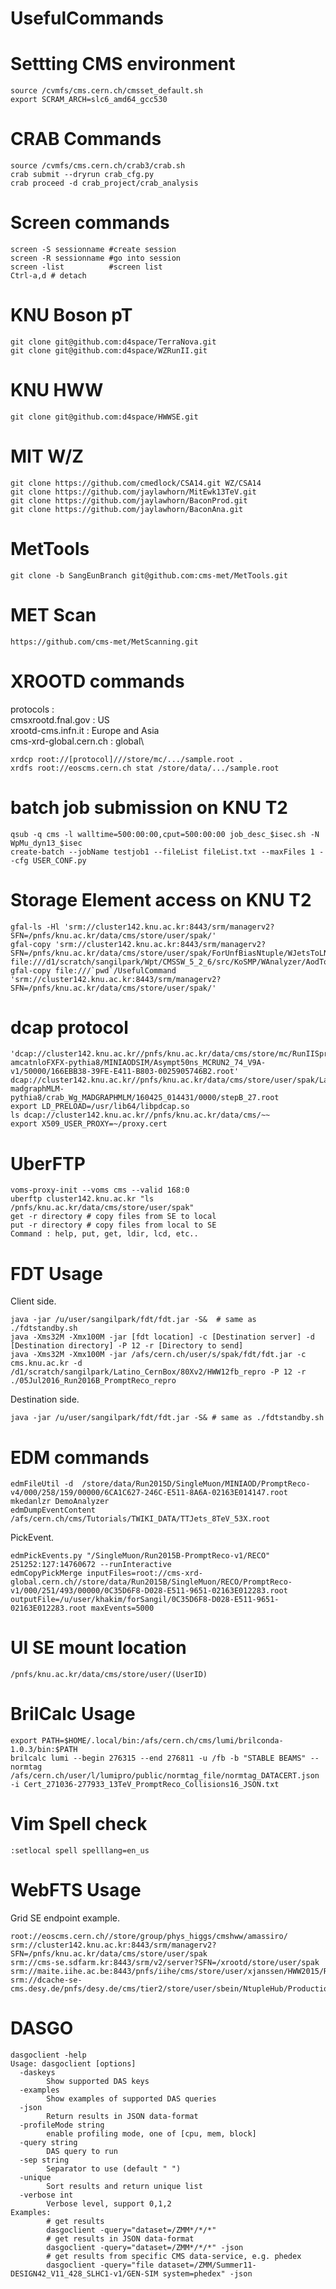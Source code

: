 # UsefulCommands

Settting CMS environment
====
    source /cvmfs/cms.cern.ch/cmsset_default.sh
    export SCRAM_ARCH=slc6_amd64_gcc530

CRAB Commands
====
    source /cvmfs/cms.cern.ch/crab3/crab.sh
    crab submit --dryrun crab_cfg.py
    crab proceed -d crab_project/crab_analysis

Screen commands
====
    screen -S sessionname #create session
    screen -R sessionname #go into session
    screen -list          #screen list
    Ctrl-a,d # detach

KNU Boson pT
====
    git clone git@github.com:d4space/TerraNova.git
    git clone git@github.com:d4space/WZRunII.git

KNU HWW
====
    git clone git@github.com:d4space/HWWSE.git

MIT W/Z
====
    git clone https://github.com/cmedlock/CSA14.git WZ/CSA14
    git clone https://github.com/jaylawhorn/MitEwk13TeV.git
    git clone https://github.com/jaylawhorn/BaconProd.git
    git clone https://github.com/jaylawhorn/BaconAna.git

MetTools
====
    git clone -b SangEunBranch git@github.com:cms-met/MetTools.git

MET Scan
====
    https://github.com/cms-met/MetScanning.git

XROOTD commands
====
protocols :\
cmsxrootd.fnal.gov : US\
xrootd-cms.infn.it : Europe and Asia\
cms-xrd-global.cern.ch : global\

    xrdcp root://[protocol]///store/mc/.../sample.root .
    xrdfs root://eoscms.cern.ch stat /store/data/.../sample.root
    
batch job submission on KNU T2
====
    qsub -q cms -l walltime=500:00:00,cput=500:00:00 job_desc_$isec.sh -N WpMu_dyn13_$isec
    create-batch --jobName testjob1 --fileList fileList.txt --maxFiles 1 --cfg USER_CONF.py

Storage Element access on KNU T2
====
    gfal-ls -Hl 'srm://cluster142.knu.ac.kr:8443/srm/managerv2?SFN=/pnfs/knu.ac.kr/data/cms/store/user/spak/'
    gfal-copy 'srm://cluster142.knu.ac.kr:8443/srm/managerv2?SFN=/pnfs/knu.ac.kr/data/cms/store/user/spak/ForUnfBiasNtuple/WJetsToLNu_S7/wAcceptance_62_2_Xhi.root' file:///d1/scratch/sangilpark/Wpt/CMSSW_5_2_6/src/KoSMP/WAnalyzer/AodToNtuple/S8/MuNeu/WJetsToLNu_S7/ntuples/
    gfal-copy file:///`pwd`/UsefulCommand 'srm://cluster142.knu.ac.kr:8443/srm/managerv2?SFN=/pnfs/knu.ac.kr/data/cms/store/user/spak/'

dcap protocol
====
    'dcap://cluster142.knu.ac.kr//pnfs/knu.ac.kr/data/cms/store/mc/RunIISpring15DR74/WJetsToLNu_TuneCUETP8M1_13TeV-amcatnloFXFX-pythia8/MINIAODSIM/Asympt50ns_MCRUN2_74_V9A-v1/50000/166EBB38-39FE-E411-B803-0025905746B2.root'
    dcap://cluster142.knu.ac.kr//pnfs/knu.ac.kr/data/cms/store/user/spak/LatinoProduction/WGToLNuG_TuneCUETP8M1_13TeV-madgraphMLM-pythia8/crab_Wg_MADGRAPHMLM/160425_014431/0000/stepB_27.root
    export LD_PRELOAD=/usr/lib64/libpdcap.so
    ls dcap://cluster142.knu.ac.kr//pnfs/knu.ac.kr/data/cms/~~
    export X509_USER_PROXY=~/proxy.cert

UberFTP
====
    voms-proxy-init --voms cms --valid 168:0
    uberftp cluster142.knu.ac.kr "ls /pnfs/knu.ac.kr/data/cms/store/user/spak"
    get -r directory # copy files from SE to local
    put -r directory # copy files from local to SE
    Command : help, put, get, ldir, lcd, etc..

FDT Usage 
====
Client side.

    java -jar /u/user/sangilpark/fdt/fdt.jar -S&  # same as ./fdtstandby.sh
    java -Xms32M -Xmx100M -jar [fdt location] -c [Destination server] -d [Destination directory] -P 12 -r [Directory to send]
    java -Xms32M -Xmx100M -jar /afs/cern.ch/user/s/spak/fdt/fdt.jar -c cms.knu.ac.kr -d /d1/scratch/sangilpark/Latino_CernBox/80Xv2/HWW12fb_repro -P 12 -r ./05Jul2016_Run2016B_PromptReco_repro

Destination side.

    java -jar /u/user/sangilpark/fdt/fdt.jar -S& # same as ./fdtstandby.sh

EDM commands
====
    edmFileUtil -d  /store/data/Run2015D/SingleMuon/MINIAOD/PromptReco-v4/000/258/159/00000/6CA1C627-246C-E511-8A6A-02163E014147.root
    mkedanlzr DemoAnalyzer
    edmDumpEventContent /afs/cern.ch/cms/Tutorials/TWIKI_DATA/TTJets_8TeV_53X.root

PickEvent.

    edmPickEvents.py "/SingleMuon/Run2015B-PromptReco-v1/RECO" 251252:127:14760672 --runInteractive
    edmCopyPickMerge inputFiles=root://cms-xrd-global.cern.ch//store/data/Run2015B/SingleMuon/RECO/PromptReco-v1/000/251/493/00000/0C35D6F8-D028-E511-9651-02163E012283.root outputFile=/u/user/khakim/forSangil/0C35D6F8-D028-E511-9651-02163E012283.root maxEvents=5000

UI SE mount location
====
    /pnfs/knu.ac.kr/data/cms/store/user/(UserID)

BrilCalc Usage
====
    export PATH=$HOME/.local/bin:/afs/cern.ch/cms/lumi/brilconda-1.0.3/bin:$PATH
    brilcalc lumi --begin 276315 --end 276811 -u /fb -b "STABLE BEAMS" --normtag /afs/cern.ch/user/l/lumipro/public/normtag_file/normtag_DATACERT.json -i Cert_271036-277933_13TeV_PromptReco_Collisions16_JSON.txt

Vim Spell check
====
    :setlocal spell spelllang=en_us

WebFTS Usage
====
Grid SE endpoint example.

    root://eoscms.cern.ch//store/group/phys_higgs/cmshww/amassiro/
    srm://cluster142.knu.ac.kr:8443/srm/managerv2?SFN=/pnfs/knu.ac.kr/data/cms/store/user/spak
    srm://cms-se.sdfarm.kr:8443/srm/v2/server?SFN=/xrootd/store/user/spak
    srm://maite.iihe.ac.be:8443/pnfs/iihe/cms/store/user/xjanssen/HWW2015/RunII/2016/Apr2017/MC/LatinoTrees/
    srm://dcache-se-cms.desy.de/pnfs/desy.de/cms/tier2/store/user/sbein/NtupleHub/ProductionRun2v3
    
DASGO
====
    dasgoclient -help
    Usage: dasgoclient [options]
      -daskeys
            Show supported DAS keys
      -examples
            Show examples of supported DAS queries
      -json
            Return results in JSON data-format
      -profileMode string
            enable profiling mode, one of [cpu, mem, block]
      -query string
            DAS query to run
      -sep string
            Separator to use (default " ")
      -unique
            Sort results and return unique list
      -verbose int
            Verbose level, support 0,1,2
    Examples:
            # get results
            dasgoclient -query="dataset=/ZMM*/*/*"
            # get results in JSON data-format
            dasgoclient -query="dataset=/ZMM*/*/*" -json
            # get results from specific CMS data-service, e.g. phedex
            dasgoclient -query="file dataset=/ZMM/Summer11-DESIGN42_V11_428_SLHC1-v1/GEN-SIM system=phedex" -json
